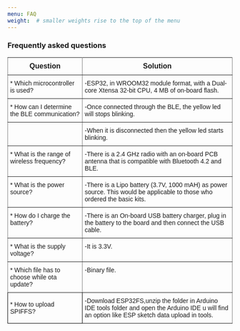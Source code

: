 ```yaml
---
menu: FAQ
weight:  # smaller weights rise to the top of the menu
---
```

### Frequently asked questions

<style type="text/css">
.tg  {border-collapse:collapse;border-spacing:0;}
.tg td{font-family: Arial, sans-serif;font-size:14px;padding:10px 5px;border-style:solid;border-width:1px;overflow:hidden;word-break:normal;border-color:black;}
.tg th{font-family: Arial, sans-serif;font-size:14px;font-weight:normal;padding:10px 5px;border-style:solid;border-width:1px;overflow:hidden;word-break:normal;border-color:black;}
.tg .tg-ui9f{font-size:16px;font-family:Tahoma, Geneva, sans-serif !important;; border-color: inherit; text-align: center; vertical-align: top}
.tg .tg-0pky{border-color: inherit; text-align: left; vertical-align: top}
</style>
<table class="tg">
  <tr>
    <th class="tg-ui9f"><span style="font-weight: bold">Question</span></th>
    <th class="tg-ui9f"><span style="font-weight: bold">Solution</span></th>
  </tr>
  <tr>
    <td class="tg-0pky">* Which microcontroller is used?</td>
    <td class="tg-0pky">-ESP32, in WROOM32 module format, with a Dual-core Xtensa 32-bit CPU, 4 MB of on-board flash.</td>
  </tr>
  <tr>
    <td class="tg-0pky">* How can I determine the BLE communication?</td>
    <td class="tg-0pky">-Once connected through the BLE, the yellow led will stops blinking.</td>
  </tr>
  <tr>
    <td class="tg-0pky"></td>
    <td class="tg-0pky">-When it is disconnected then the yellow led starts blinking.</td>
  </tr>
  <tr>
    <td class="tg-0pky">* What is the range of wireless frequency?</td>
    <td class="tg-0pky">-There is a 2.4 GHz radio with an on-board PCB antenna that is compatible with Bluetooth 4.2 and BLE.</td>
  </tr>
  <tr>
    <td class="tg-0pky">* What is the power source?</td>
    <td class="tg-0pky">-There is a Lipo battery (3.7V, 1000 mAH) as power source. This would be applicable to those who ordered the basic kits.</td>
  </tr>
  <tr>
    <td class="tg-0pky">* How do I charge the battery?</td>
    <td class="tg-0pky">-There is an On-board USB battery charger, plug in the battery to the board and then connect the USB cable.</td>
  </tr>
  <tr>
    <td class="tg-0pky">* What is the supply voltage?</td>
    <td class="tg-0pky">-It is 3.3V.</td>
  </tr>
  <tr>
    <td class="tg-0pky">* Which file has to choose while ota update?</td>
    <td class="tg-0pky">-Binary file.</td>
  </tr>
  <tr>
    <td class="tq-0pky">* How to upload SPIFFS?</td>
    <td class="tg-0pky">-Download ESP32FS,unzip the folder in Arduino IDE tools folder and  open the Arduino IDE u will find an option like ESP sketch data upload in tools.</td>
  </tr>
</table>

